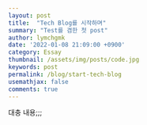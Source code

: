```yaml
---
layout: post
title:  "Tech Blog를 시작하며"
summary: "Test를 겸한 첫 post"
author: lymchgmk
date: '2022-01-08 21:09:00 +0900'
category: Essay
thumbnail: /assets/img/posts/code.jpg
keywords: post
permalink: /blog/start-tech-blog
usemathjax: false
comments: true
---
```


대충 내용;;;